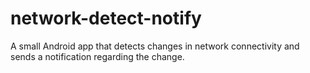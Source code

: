 network-detect-notify
=====================

A small Android app that detects changes in network connectivity and sends a notification regarding the change.